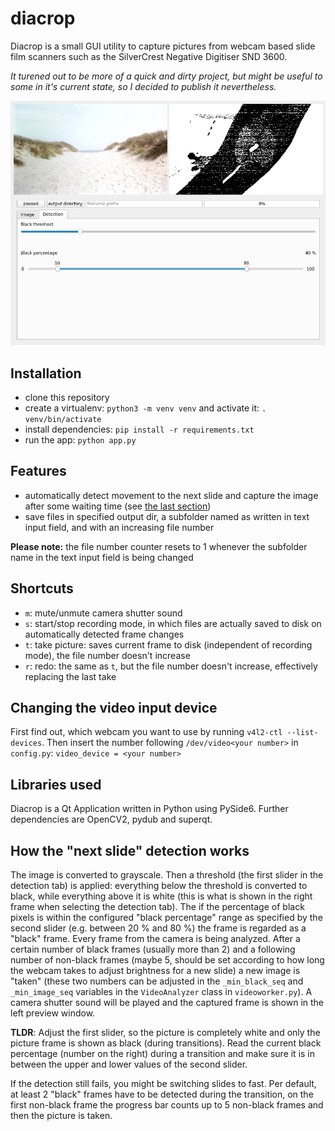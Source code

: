 # diacrop

Diacrop is a small GUI utility to capture pictures from webcam based slide film scanners such as the SilverCrest Negative Digitiser SND 3600.

*It turened out to be more of a quick and dirty project, but might be useful to some in it's current state, so I decided to publish it nevertheless.*

![Screenshot](docs/screenshot.png)

## Installation

- clone this repository
- create a virtualenv: `python3 -m venv venv` and activate it: `. venv/bin/activate`
- install dependencies: `pip install -r requirements.txt`
- run the app: `python app.py`

## Features

- automatically detect movement to the next slide and capture the image after some waiting time (see [the last section](#how-the-"next-slide"-detection-works))
- save files in specified output dir, a subfolder named as written in text input field, and with an increasing file number

**Please note:** the file number counter resets to 1 whenever the subfolder name in the text input field is being changed

## Shortcuts

- `m`: mute/unmute camera shutter sound
- `s`: start/stop recording mode, in which files are actually saved to disk on automatically detected frame changes
- `t`: take picture: saves current frame to disk (independent of recording mode), the file number doesn't increase
- `r`: redo: the same as `t`, but the file number doesn't increase, effectively replacing the last take

## Changing the video input device

First find out, which webcam you want to use by running `v4l2-ctl --list-devices`. Then insert the number following `/dev/video<your number>` in `config.py`: `video_device = <your number>`

## Libraries used

Diacrop is a Qt Application written in Python using PySide6. Further dependencies are OpenCV2, pydub and superqt.

## How the "next slide" detection works

The image is converted to grayscale. Then a threshold (the first slider in the detection tab) is applied: everything below the threshold is converted to black, while everything above it is white (this is what is shown in the right frame when selecting the detection tab). The if the percentage of black pixels is within the configured "black percentage" range as specified by the second slider (e.g. between 20 % and 80 %) the frame is regarded as a "black" frame. Every frame from the camera is being analyzed. After a certain number of black frames (usually more than 2) and a following number of non-black frames (maybe 5, should be set according to how long the webcam takes to adjust brightness for a new slide) a new image is "taken" (these two numbers can be adjusted in the `_min_black_seq` and `_min_image_seq` variables in the `VideoAnalyzer` class in `videoworker.py`). A camera shutter sound will be played and the captured frame is shown in the left preview window.

**TLDR**: Adjust the first slider, so the picture is completely white and only the picture frame is shown as black (during transitions). Read the current black percentage (number on the right) during a transition and make sure it is in between the upper and lower values of the second slider.

If the detection still fails, you might be switching slides to fast. Per default, at least 2 "black" frames have to be detected during the transition, on the first non-black frame the progress bar counts up to 5 non-black frames and then the picture is taken.

